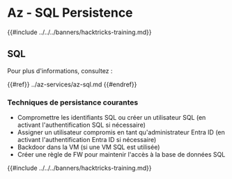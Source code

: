 # Az - SQL Persistence

{{#include ../../../banners/hacktricks-training.md}}

## SQL

Pour plus d'informations, consultez :

{{#ref}}
../az-services/az-sql.md
{{#endref}}

### Techniques de persistance courantes

- Compromettre les identifiants SQL ou créer un utilisateur SQL (en activant l'authentification SQL si nécessaire)
- Assigner un utilisateur compromis en tant qu'administrateur Entra ID (en activant l'authentification Entra ID si nécessaire)
- Backdoor dans la VM (si une VM SQL est utilisée)
- Créer une règle de FW pour maintenir l'accès à la base de données SQL

{{#include ../../../banners/hacktricks-training.md}}
